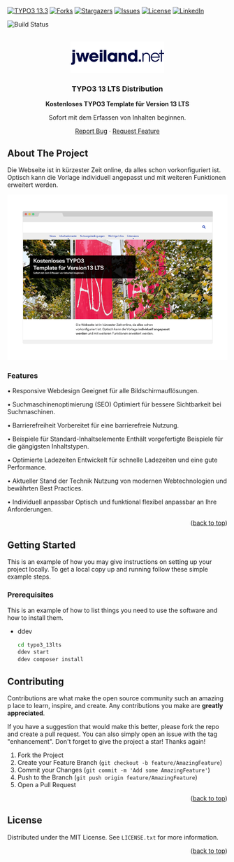 <a name="readme-top"></a>
<!-- PROJECT SHIELDS -->
[![TYPO3 13.3][TYPO3-shield]][TYPO3-13-url]
[![Forks][forks-shield]][forks-url]
[![Stargazers][stars-shield]][stars-url]
[![Issues][issues-shield]][issues-url]
[![License][LICENSE_BADGE]][extension-packagist-url]
[![LinkedIn][linkedin-shield]][linkedin-url]

![Build Status]()


<!-- PROJECT LOGO -->
<br />
<div align="center">
  <a href="https://github.com/hojalatheef/typo3-13lts">
    <img src="Source/Extension/jwsitepackage13/Resources/Public/Images/jweilandnet.svg" alt="Logo" width="214" height="72">
  </a>

<h3 align="center">TYPO3 13 LTS Distribution</h3>

  <p align="center">
    <b>Kostenloses TYPO3 Template für Version 13 LTS</b>
    <p>Sofort mit dem Erfassen von Inhalten beginnen.</p>
    <a href="https://github.com/hojalatheef/typo3-13lts/issues/new?labels=bug&template=bug-report---.md">Report Bug</a>
    ·
    <a href="https://github.com/hojalatheef/typo3-13lts/issues/new?labels=enhancement&template=feature-request---.md">Request Feature</a>
  </p>
</div>

<!-- ABOUT THE PROJECT -->
## About The Project

Die Webseite ist in kürzester Zeit online, da alles schon vorkonfiguriert ist. 
Optisch kann die Vorlage individuell angepasst und mit weiteren Funktionen 
erweitert werden.

[![Product Name Screen Shot][product-screenshot]](https://jweiland.net)

### Features

• Responsive Webdesign
  Geeignet für alle Bildschirmauflösungen.

• Suchmaschinenoptimierung (SEO)
  Optimiert für bessere Sichtbarkeit bei Suchmaschinen.

• Barrierefreiheit
  Vorbereitet für eine barrierefreie Nutzung.

• Beispiele für Standard-Inhaltselemente
  Enthält vorgefertigte Beispiele für die gängigsten Inhaltstypen.

• Optimierte Ladezeiten
  Entwickelt für schnelle Ladezeiten und eine gute Performance.

• Aktueller Stand der Technik
  Nutzung von modernen Webtechnologien und bewährten Best Practices.

• Individuell anpassbar
  Optisch und funktional flexibel anpassbar an Ihre Anforderungen.

<p align="right">(<a href="#readme-top">back to top</a>)</p>



<!-- GETTING STARTED -->
## Getting Started

This is an example of how you may give instructions on setting up your project locally.
To get a local copy up and running follow these simple example steps.

### Prerequisites

This is an example of how to list things you need to use the software and how to install them.
* ddev
  ```sh
  cd typo3_13lts
  ddev start
  ddev composer install
  ```

<!-- CONTRIBUTING -->
## Contributing

Contributions are what make the open source community such an amazing p
lace to learn, inspire, and create. Any contributions you make 
are **greatly appreciated**.

If you have a suggestion that would make this better, please fork the 
repo and create a pull request. You can also simply open an issue with 
the tag "enhancement".
Don't forget to give the project a star! Thanks again!

1. Fork the Project
2. Create your Feature Branch (`git checkout -b feature/AmazingFeature`)
3. Commit your Changes (`git commit -m 'Add some AmazingFeature'`)
4. Push to the Branch (`git push origin feature/AmazingFeature`)
5. Open a Pull Request

<p align="right">(<a href="#readme-top">back to top</a>)</p>

<!-- LICENSE -->
## License

Distributed under the MIT License. See `LICENSE.txt` for more information.

<p align="right">(<a href="#readme-top">back to top</a>)</p>

<!-- MARKDOWN LINKS & IMAGES -->
<!-- https://www.markdownguide.org/basic-syntax/#reference-style-links -->
[contributors-shield]: https://img.shields.io/github/contributors/hojalatheef/typo3-13lts.svg?style=for-the-badge
[contributors-url]: https://github.com/hojalatheef/typo3-13lts/graphs/contributors
[forks-shield]: https://img.shields.io/github/forks/hojalatheef/typo3-13lts.svg?style=for-the-badge
[forks-url]: https://github.com/hojalatheef/typo3-13lts/network/members
[stars-shield]: https://img.shields.io/github/stars/hojalatheef/typo3-13lts.svg?style=for-the-badge
[stars-url]: https://github.com/hojalatheef/typo3-13lts/stargazers
[issues-shield]: https://img.shields.io/github/issues/hojalatheef/typo3-13lts.svg?style=for-the-badge
[issues-url]: https://github.com/hojalatheef/typo3-13lts/issues
[license-shield]: https://img.shields.io/github/license/hojalatheef/typo3-13lts.svg?style=for-the-badge
[license-url]: https://github.com/hojalatheef/typo3-13lts/blob/master/LICENSE.txt
[linkedin-shield]: https://img.shields.io/badge/-LinkedIn-black.svg?style=for-the-badge&logo=linkedin&colorB=555
[extension-build-shield]: https://poser.pugx.org/jweiland/maps2/v/stable.svg?style=for-the-badge
[extension-ci-shield]: https://github.com/jweiland-net/maps2/actions/workflows/ci.yml/badge.svg
[extension-downloads-badge]: https://poser.pugx.org/jweiland/maps2/d/total.svg?style=for-the-badge
[extension-monthly-downloads]: https://poser.pugx.org/jweiland/maps2/d/monthly?style=for-the-badge
[extension-ter-url]: https://extensions.typo3.org/extension/maps2/
[extension-packagist-url]: https://packagist.org/packages/jweiland/maps2/
[packagist-logo-stable]: https://img.shields.io/badge/--grey.svg?style=for-the-badge&logo=packagist&logoColor=white
[TYPO3-13-url]: https://get.typo3.org/version/13
[TYPO3-shield]: https://img.shields.io/badge/TYPO3-13.3-green.svg?style=for-the-badge&logo=typo3
[LICENSE_BADGE]: https://img.shields.io/github/license/jweiland-net/maps2?label=license&style=for-the-badge
[linkedin-url]: https://www.linkedin.com/company/jweiland-net/mycompany/
[product-screenshot]: Source/Extension/jwsitepackage13/Resources/Public/Images/screenshot.png
[ci-tests-url]: https://github.com/hojalatheef/typo3-13lts/actions/workflows/ci.yml/badge.svg
